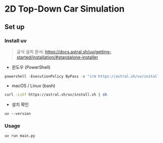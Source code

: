 ﻿# 2D Top-Down Car Simulation

## Set up

### Install uv

>공식 설치 문서: <https://docs.astral.sh/uv/getting-started/installation/#standalone-installer>

- 윈도우 (PowerShell)

```PowerShell
powershell -ExecutionPolicy ByPass -c "irm https://astral.sh/uv/install.ps1 | iex"
```

- macOS / Linux (bash)

```bash
curl -LsSf https://astral.sh/uv/install.sh | sh
```

- 설치 확인

```shell
uv --version
```

### Usage

```shell
uv run main.py
```
